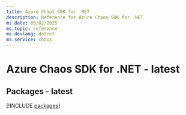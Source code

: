 ```yaml
---
title: Azure Chaos SDK for .NET
description: Reference for Azure Chaos SDK for .NET
ms.date: 09/02/2025
ms.topic: reference
ms.devlang: dotnet
ms.service: chaos
---
```

# Azure Chaos SDK for .NET - latest
## Packages - latest
[!INCLUDE [packages](chaos-index.md)]
